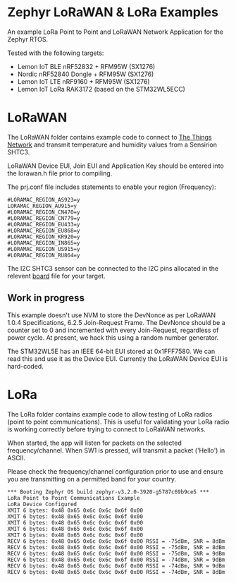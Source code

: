 # Zephyr LoRaWAN & LoRa Examples

An example LoRa Point to Point and LoRaWAN Network Application for the Zephyr RTOS.

Tested with the following targets:

* Lemon IoT BLE nRF52832 + RFM95W (SX1276) 
* Nordic nRF52840 Dongle + RFM95W (SX1276) 
* Lemon IoT LTE nRF9160 + RFM95W (SX1276) 
* Lemon IoT LoRa RAK3172 (based on the STM32WL5ECC)

# LoRaWAN

The LoRaWAN folder contains example code to connect to [The Things Network](https://www.thethingsnetwork.org) and transmit temperature and humidity values from a Sensirion SHTC3.

LoRaWAN Device EUI, Join EUI and Application Key should be entered into the lorawan.h file prior to compiling. 

The prj.conf file includes statements to enable your region (Frequency):

```
#LORAMAC_REGION_AS923=y
LORAMAC_REGION_AU915=y
#LORAMAC_REGION_CN470=y
#LORAMAC_REGION_CN779=y
#LORAMAC_REGION_EU433=y
#LORAMAC_REGION_EU868=y
#LORAMAC_REGION_KR920=y
#LORAMAC_REGION_IN865=y
#LORAMAC_REGION_US915=y
#LORAMAC_REGION_RU864=y
```

The I2C SHTC3 sensor can be connected to the I2C pins allocated in the relevent [board](https://github.com/craigpeacock/Zephyr_LoRaWAN/tree/main/LoRaWAN/boards) file for your target. 

## Work in progress

This example doesn't use NVM to store the DevNonce as per LoRaWAN 1.0.4 Specifications, 6.2.5 Join-Request Frame. The DevNonce should be a counter set to 0 and incremented with every Join-Request, regardless of power cycle. At present, we hack this using a random number generator. 

The STM32WL5E has an IEEE 64-bit EUI stored at 0x1FFF7580. We can read this and use it as the Device EUI. Currently the LoRaWAN Device EUI is hard-coded.

# LoRa

The LoRa folder contains example code to allow testing of LoRa radios (point to point communications). This is useful for validating your LoRa radio is working correctly before trying to connect to LoRaWAN networks.

When started, the app will listen for packets on the selected frequency/channel. When SW1 is pressed, will transmit a packet ('Hello') in ASCII. 

Please check the frequency/channel configuration prior to use and ensure you are transmitting on a permitted band for your country. 

```
*** Booting Zephyr OS build zephyr-v3.2.0-3920-g5787c69b9ce5 ***
LoRa Point to Point Communications Example
LoRa Device Configured
XMIT 6 bytes: 0x48 0x65 0x6c 0x6c 0x6f 0x00
XMIT 6 bytes: 0x48 0x65 0x6c 0x6c 0x6f 0x00
XMIT 6 bytes: 0x48 0x65 0x6c 0x6c 0x6f 0x00
XMIT 6 bytes: 0x48 0x65 0x6c 0x6c 0x6f 0x00
XMIT 6 bytes: 0x48 0x65 0x6c 0x6c 0x6f 0x00
RECV 6 bytes: 0x48 0x65 0x6c 0x6c 0x6f 0x00 RSSI = -75dBm, SNR = 8dBm
RECV 6 bytes: 0x48 0x65 0x6c 0x6c 0x6f 0x00 RSSI = -75dBm, SNR = 8dBm
RECV 6 bytes: 0x48 0x65 0x6c 0x6c 0x6f 0x00 RSSI = -75dBm, SNR = 9dBm
RECV 6 bytes: 0x48 0x65 0x6c 0x6c 0x6f 0x00 RSSI = -74dBm, SNR = 9dBm
RECV 6 bytes: 0x48 0x65 0x6c 0x6c 0x6f 0x00 RSSI = -74dBm, SNR = 9dBm
RECV 6 bytes: 0x48 0x65 0x6c 0x6c 0x6f 0x00 RSSI = -74dBm, SNR = 8dBm
```
